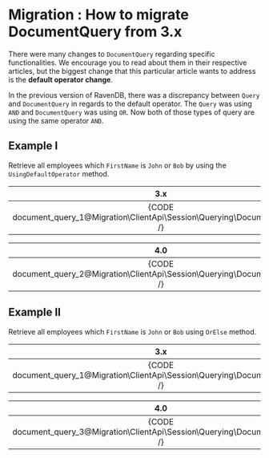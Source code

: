 ﻿# Migration : How to migrate DocumentQuery from 3.x

There were many changes to `DocumentQuery` regarding specific functionalities. We encourage you to read about them in their respective articles, but the biggest change that this particular article wants to address is the **default operator change**.

In the previous version of RavenDB, there was a discrepancy between `Query` and `DocumentQuery` in regards to the default operator. The `Query` was using `AND` and `DocumentQuery` was using `OR`. Now both of those types of query are using the same operator `AND`.

## Example I

Retrieve all employees which `FirstName` is `John` or `Bob` by using the `UsingDefaultOperator` method.

| 3.x |
|:---:|
| {CODE document_query_1@Migration\ClientApi\Session\Querying\DocumentQuery.cs /} |

| 4.0 |
|:---:|
| {CODE document_query_2@Migration\ClientApi\Session\Querying\DocumentQuery.cs /} |

## Example II

Retrieve all employees which `FirstName` is `John` or `Bob` using `OrElse` method.

| 3.x |
|:---:|
| {CODE document_query_1@Migration\ClientApi\Session\Querying\DocumentQuery.cs /} |

| 4.0 |
|:---:|
| {CODE document_query_3@Migration\ClientApi\Session\Querying\DocumentQuery.cs /} |


